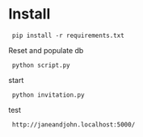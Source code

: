 # Install
```
 pip install -r requirements.txt
```
Reset and populate db
```
 python script.py
```
start
```
 python invitation.py
```
test
```
 http://janeandjohn.localhost:5000/
```

